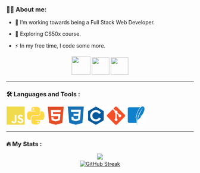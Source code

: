 ### 👨‍🦱 About me:

- :telescope: I’m working towards being a Full Stack Web Developer.

- :seedling: Exploring CS50x course.

- :zap: In my free time, I code some more.

<div align="center">
  <a href="mailto:boris.pavel37@gmail.com?subject=Mail from GitHub"><img src="https://github.com/boris-pavel/boris-pavel/assets/128417006/0147910d-4eb7-4237-97dc-88b79e509609" width="50" height="50" /></a> <a href="https://www.instagram.com/boris.pavel">    <img src="https://github.com/boris-pavel/boris-pavel/assets/128417006/501afe55-85c7-4368-95f4-8f02175f44fe" width="47" height="47" /></a>
  <a href="https://www.linkedin.com/in/boris-pavel"><img src="https://github.com/boris-pavel/boris-pavel/assets/128417006/5841127f-d613-4dcc-b3e4-ff34c42c41ad" width="47" height="47"></a>
</div>

---

### :hammer_and_wrench: Languages and Tools :
<div>
  <img src="https://github.com/devicons/devicon/blob/master/icons/javascript/javascript-plain.svg" width="50" height="50">
  <img src="https://github.com/devicons/devicon/blob/master/icons/python/python-plain.svg" width="50" height="50">
  <img src="https://github.com/devicons/devicon/blob/master/icons/html5/html5-plain.svg" width="50" height="50">
  <img src="https://github.com/devicons/devicon/blob/master/icons/css3/css3-plain.svg" width="50" height="50">
  <img src="https://github.com/devicons/devicon/blob/master/icons/c/c-plain.svg" width="50" height="50">
  <img src="https://github.com/devicons/devicon/blob/master/icons/git/git-plain.svg" width="50" height="50">
  <img src="https://github.com/devicons/devicon/blob/master/icons/sqlite/sqlite-plain.svg" width="50" height="50">
</div>

---

### :fire: My Stats :
<div align="center><img src="https://komarev.com/ghpvc/?username=boris-pavel&style=flat-square&color=blue" alt="Profile views"/></div>
<div align="center">
  <img src="https://github-readme-stats.vercel.app/api/top-langs/?username=boris-pavel&layout=compact&theme=light"
</div>
<div align="center">
  <a href="https://git.io/streak-stats"><img src="https://github-readme-streak-stats.herokuapp.com?user=boris-pavel" alt="GitHub Streak" /></a>
</div>
